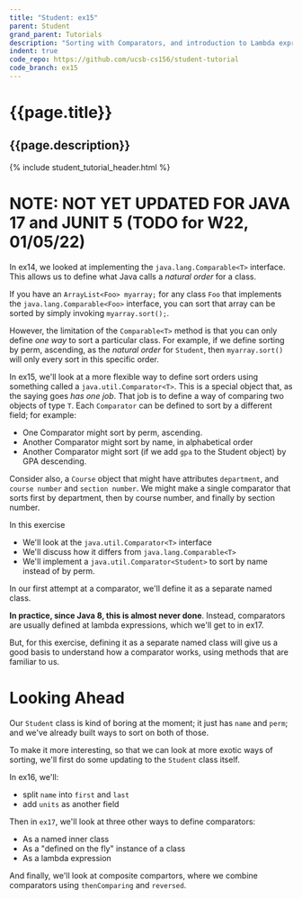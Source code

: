 ```yaml
---
title: "Student: ex15"
parent: Student
grand_parent: Tutorials
description: "Sorting with Comparators, and introduction to Lambda expressions"
indent: true
code_repo: https://github.com/ucsb-cs156/student-tutorial
code_branch: ex15
---
```


# {{page.title}} 
## {{page.description}}

{% include student_tutorial_header.html %}

# NOTE: NOT YET UPDATED FOR JAVA 17 and JUNIT 5 (TODO for W22, 01/05/22)


In ex14, we looked at implementing the `java.lang.Comparable<T>` interface.  This allows us to define what Java calls a *natural order* for a class.   

If you have an `ArrayList<Foo> myarray;` for any class `Foo` that implements the `java.lang.Comparable<Foo>` interface, you can sort that array  can be sorted by simply invoking `myarray.sort();`.    

However, the limitation of the `Comparable<T>` method is that you can only define *one way* to sort a particular class.  For example, if we define sorting by perm, ascending, as the *natural order* for `Student`, then `myarray.sort()` will only every sort in this specific order.

In ex15, we'll look at a more flexible way to define sort orders using something called a `java.util.Comparator<T>`.  This is a special object that, as the saying goes *has one job*.  That job is to define a way of comparing two objects of type `T`.    Each `Comparator` can be defined to sort by a different field; for example:

* One Comparator might sort by perm, ascending.
* Another Comparator might sort by name, in alphabetical order
* Another Comparator might sort (if we add `gpa` to the Student object) by GPA descending.

Consider also, a `Course` object that might have attributes `department`, and `course number` and `section number`.  We might make a single comparator that sorts first by department, then by course number, and finally by section number.

In this exercise

* We'll look at the `java.util.Comparator<T>` interface
* We'll discuss how it differs from `java.lang.Comparable<T>`
* We'll implement a `java.util.Comparator<Student>` to sort by name instead of by perm.  

In our first attempt at a comparator, we'll define it as a separate named class.

**In practice, since Java 8, this is almost never done**. Instead, comparators are usually defined at lambda expressions, which we'll get to in ex17.

But, for this exercise, defining it as a separate named class will give us a good basis to understand how a comparator works, using methods that are familiar to us.

# Looking Ahead

Our `Student` class is kind of boring at the moment; it just has `name` and `perm`; and we've already built ways to sort on both of those.

To make it more interesting, so that we can look at more exotic ways of sorting, we'll first do some updating to the `Student` class itself.

In ex16, we'll:
* split `name` into `first` and `last`
* add `units` as another field

Then in `ex17`, we'll look at three other ways to define comparators:
* As a named inner class
* As a "defined on the fly" instance of a class 
* As a lambda expression

And finally, we'll look at composite compartors, where we combine comparators using `thenComparing` and `reversed`.

